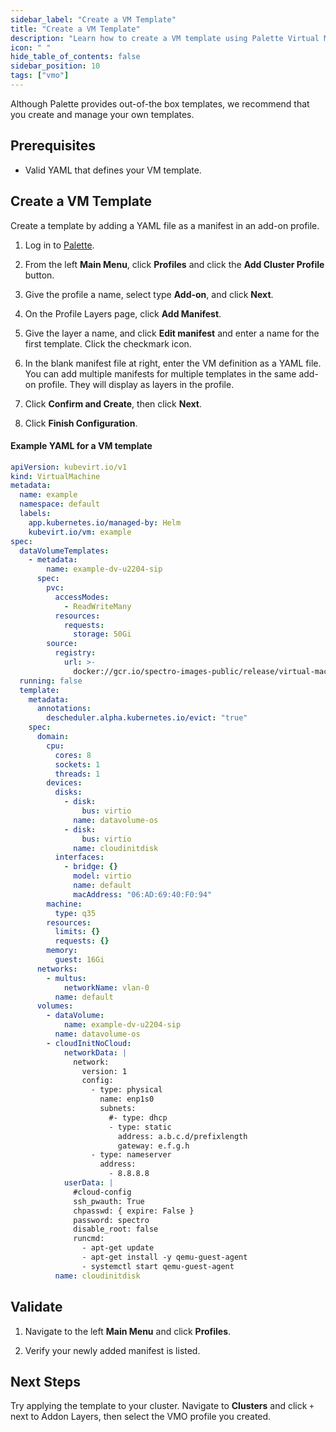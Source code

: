 ```yaml
---
sidebar_label: "Create a VM Template"
title: "Create a VM Template"
description: "Learn how to create a VM template using Palette Virtual Machine Orchestrator."
icon: " "
hide_table_of_contents: false
sidebar_position: 10
tags: ["vmo"]
---
```


Although Palette provides out-of-the box templates, we recommend that you create and manage your own templates.

## Prerequisites

- Valid YAML that defines your VM template.

## Create a VM Template

Create a template by adding a YAML file as a manifest in an add-on profile.

1. Log in to [Palette](https://console.spectrocloud.com).

2. From the left **Main Menu**, click **Profiles** and click the **Add Cluster Profile** button.

3. Give the profile a name, select type **Add-on**, and click **Next**.

4. On the Profile Layers page, click **Add Manifest**.

5. Give the layer a name, and click **Edit manifest** and enter a name for the first template. Click the checkmark icon.

6. In the blank manifest file at right, enter the VM definition as a YAML file. You can add multiple manifests for
   multiple templates in the same add-on profile. They will display as layers in the profile.

7. Click **Confirm and Create**, then click **Next**.

8. Click **Finish Configuration**.

#### Example YAML for a VM template

```yaml
apiVersion: kubevirt.io/v1
kind: VirtualMachine
metadata:
  name: example
  namespace: default
  labels:
    app.kubernetes.io/managed-by: Helm
    kubevirt.io/vm: example
spec:
  dataVolumeTemplates:
    - metadata:
        name: example-dv-u2204-sip
      spec:
        pvc:
          accessModes:
            - ReadWriteMany
          resources:
            requests:
              storage: 50Gi
        source:
          registry:
            url: >-
              docker://gcr.io/spectro-images-public/release/virtual-machine-orchestrator/os/ubuntu-container-disk:22.04
  running: false
  template:
    metadata:
      annotations:
        descheduler.alpha.kubernetes.io/evict: "true"
    spec:
      domain:
        cpu:
          cores: 8
          sockets: 1
          threads: 1
        devices:
          disks:
            - disk:
                bus: virtio
              name: datavolume-os
            - disk:
                bus: virtio
              name: cloudinitdisk
          interfaces:
            - bridge: {}
              model: virtio
              name: default
              macAddress: "06:AD:69:40:F0:94"
        machine:
          type: q35
        resources:
          limits: {}
          requests: {}
        memory:
          guest: 16Gi
      networks:
        - multus:
            networkName: vlan-0
          name: default
      volumes:
        - dataVolume:
            name: example-dv-u2204-sip
          name: datavolume-os
        - cloudInitNoCloud:
            networkData: |
              network:
                version: 1
                config:
                  - type: physical
                    name: enp1s0
                    subnets:
                      #- type: dhcp
                      - type: static
                        address: a.b.c.d/prefixlength
                        gateway: e.f.g.h
                  - type: nameserver
                    address:
                      - 8.8.8.8
            userData: |
              #cloud-config
              ssh_pwauth: True
              chpasswd: { expire: False }
              password: spectro
              disable_root: false
              runcmd:
                - apt-get update
                - apt-get install -y qemu-guest-agent
                - systemctl start qemu-guest-agent
          name: cloudinitdisk
```

## Validate

1. Navigate to the left **Main Menu** and click **Profiles**.

2. Verify your newly added manifest is listed.

## Next Steps

Try applying the template to your cluster. Navigate to **Clusters** and click `+` next to Addon Layers, then select the
VMO profile you created.
